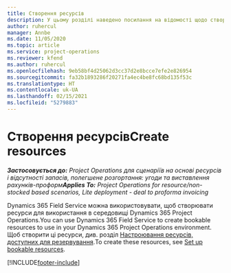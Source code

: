 ```yaml
---
title: Створення ресурсів
description: У цьому розділі наведено посилання на відомості щодо створення доступних для резервування ресурсів.
author: ruhercul
manager: Annbe
ms.date: 11/05/2020
ms.topic: article
ms.service: project-operations
ms.reviewer: kfend
ms.author: ruhercul
ms.openlocfilehash: 9eb58bf4d25062d3cc37d2e8bcce7efe2e826954
ms.sourcegitcommit: fa32b1893286f20271fa4ec4be8fc68bd135f53c
ms.translationtype: HT
ms.contentlocale: uk-UA
ms.lasthandoff: 02/15/2021
ms.locfileid: "5279883"
---
```

# <a name="create-resources"></a><span data-ttu-id="dd41a-103">Створення ресурсів</span><span class="sxs-lookup"><span data-stu-id="dd41a-103">Create resources</span></span>

<span data-ttu-id="dd41a-104">_**Застосовується до:** Project Operations для сценаріїв на основі ресурсів і відсутності запасів, полегшене розгортання: угоди та виставлення рахунків-проформ_</span><span class="sxs-lookup"><span data-stu-id="dd41a-104">_**Applies To:** Project Operations for resource/non-stocked based scenarios, Lite deployment - deal to proforma invoicing_</span></span>

<span data-ttu-id="dd41a-105">Dynamics 365 Field Service можна використовувати, щоб створювати ресурси для використання в середовищі Dynamics 365 Project Operations.</span><span class="sxs-lookup"><span data-stu-id="dd41a-105">You can use Dynamics 365 Field Service to create bookable resources to use in your Dynamics 365 Project Operations environment.</span></span> <span data-ttu-id="dd41a-106">Щоб створити ці ресурси, див. розділ [Настроювання ресурсів, доступних для резервування](https://docs.microsoft.com/dynamics365/field-service/set-up-bookable-resources).</span><span class="sxs-lookup"><span data-stu-id="dd41a-106">To create these resources, see [Set up bookable resources](https://docs.microsoft.com/dynamics365/field-service/set-up-bookable-resources).</span></span>


[!INCLUDE[footer-include](../includes/footer-banner.md)]
